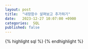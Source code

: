 ```yaml
---
layout: post
title:  "내장함수 살펴보고 추가하기"
date:   2023-12-27 10:07:00 +0900
categories:  SQL
published: false
---
```


{% highlight sql %}
{% endhighlight %}